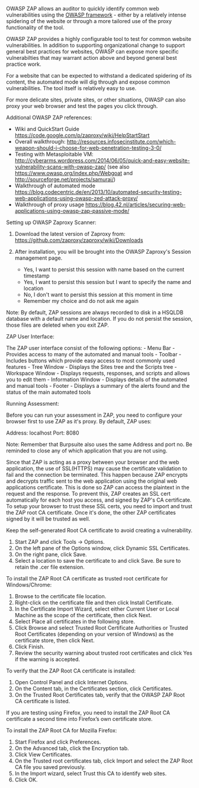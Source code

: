 OWASP ZAP allows an auditor to quickly identify common web vulnerabilities using the [OWASP framework](https://www.owasp.org/index.php/Main_Page) - either by a relatively intense spidering of the website or through a more tailored use of the proxy functionality of the tool.

OWASP ZAP provides a highly configurable tool to test for common website vulnerabilities. In addition to supporting organizational change to support general best practices for websites, OWASP can expose more specific vulnerabilties that may warrant action above and beyond general best practice work.

For a website that can be expected to withstand a dedicated spidering of its content, the automated mode will dig through and expose common vulnerabilities. The tool itself is relatively easy to use.

For more delicate sites, private sites, or other situations, OWASP can also proxy your web browser and test the pages you click through.

Additional OWASP ZAP references:

 * Wiki and QuickStart Guide https://code.google.com/p/zaproxy/wiki/HelpStartStart
 * Overall walkthrough: http://resources.infosecinstitute.com/which-weapon-should-i-choose-for-web-penetration-testing-3-0/
 * Testing with Metasploitable VM: http://cyberarms.wordpress.com/2014/06/05/quick-and-easy-website-vulnerability-scans-with-owasp-zap/ (see also https://www.owasp.org/index.php/Webgoat and http://sourceforge.net/projects/samurai/)
 * Walkthrough of automated mode https://blog.codecentric.de/en/2013/10/automated-security-testing-web-applications-using-owasp-zed-attack-proxy/
 * Walkthrough of proxy usage https://blog.42.nl/articles/securing-web-applications-using-owasp-zap-passive-mode/

Setting up OWASP Zaproxy Scanner:

1. Download the latest version of Zaproxy from: https://github.com/zaproxy/zaproxy/wiki/Downloads

2. After installation, you will be brought into the OWASP Zaproxy's Session management page.
    - Yes, I want to persist this session with name based on the current timestamp
    - Yes, I want to persist this session but I want to specify the name and location
    - No, I don't want to persist this session at this moment in time
    - Remember my choice and do not ask me again

Note: By default, ZAP sessions are always recorded to disk in a HSQLDB database with a default name and location. If you do not persist the session, those files are deleted when you exit ZAP.

ZAP User Interface:

The ZAP user interface consist of the following options:
    - Menu Bar - Provides access to many of the automated and manual tools
    - Toolbar - Includes buttons which provide easy access to most commonly used features
    - Tree Window - Displays the Sites tree and the Scripts tree
    - Workspace Window - Displays requests, responses, and scripts and allows you to edit them
    - Information Window - Displays details of the automated and manual tools
    - Footer - Displays a summary of the alerts found and the status of the main automated tools

Running Assessment:

Before you can run your assessment in ZAP, you need to configure your browser first to use ZAP as it's proxy. By default, ZAP uses:

Address:    localhost
Port:       8080

Note: Remember that Burpsuite also uses the same Address and port no. Be reminded to close any of which application that you are not using.

Since that ZAP is acting as a proxy between your browser and the web application, the use of SSL(HTTPS) may cause the certificate validation to fail and the connection be terminated. This happen because ZAP encrypts and decrypts traffic sent to the web application using the original web applications certificate. This is done so ZAP can access the plaintext in the request and the response.
To prevent this, ZAP creates an SSL cert automatically for each host you access, and signed by ZAP's CA certificate. To setup your browser to trust these SSL certs, you need to import and trust the ZAP root CA certificate. Once it's done, the other ZAP certificates signed by it will be trusted as well.

Keep the self-generated Root CA certificate to avoid creating a vulnerability.

1. Start ZAP and click Tools -> Options.
2. On the left pane of the Options window, click Dynamic SSL Certificates.
3. On the right pane, click Save.
4. Select a location to save the certificate to and click Save. Be sure to retain the .cer file extension.

To install the ZAP Root CA certificate as trusted root certificate for Windows/Chrome:
 
1. Browse to the certificate file location.
2. Right-click on the certificate file and then click Install Certificate.
3. In the Certificate Import Wizard, select either Current User or Local Machine as the scope of the certificate, then click Next.
4. Select Place all certificates in the following store. 
5. Click Browse and select Trusted Root Certificate Authorities or Trusted Root Certificates (depending on your version of Windows) as the certificate store, then click Next.
6. Click Finish.
7. Review the security warning about trusted root certificates and click Yes if the warning is accepted. 

To verify that the ZAP Root CA certificate is installed:

1. Open Control Panel and click Internet Options.
2. On the Content tab, in the Certificates section, click Certificates.
3. On the Trusted Root Certificates tab, verify that the OWASP ZAP Root CA certificate is listed. 

If you are testing using Firefox, you need to install the ZAP Root CA certificate a second time
into Firefox’s own certificate store.

To install the ZAP Root CA for Mozilla Firefox:

1. Start Firefox and click Preferences.
2. On the Advanced tab, click the Encryption tab.
3. Click View Certificates.
4. On the Trusted root certificates tab, click Import and select the ZAP Root CA file you saved previously.
5. In the Import wizard, select Trust this CA to identify web sites.
6. Click OK. 


























